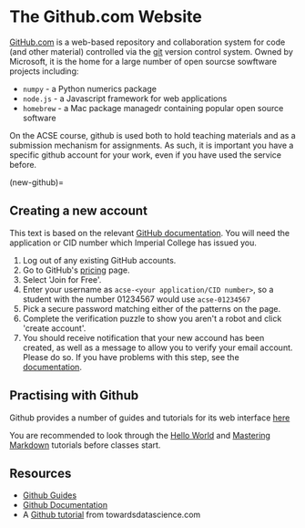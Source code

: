 # The Github.com Website

[GitHub.com](https://github.com) is a web-based repository and collaboration system for code (and other material) controlled via the [git]() version control system. Owned by Microsoft, it is the home for a large number of open sourcse sowftware projects including:

- `numpy` - a Python numerics package
- `node.js` - a Javascript framework for web applications
- `homebrew` - a Mac package managedr containing popular open source software

On the ACSE course, github is used both to hold teaching materials and as a submission mechanism for assignments. As such, it is important you have a specific github account for your work, even if you have used the service before.

(new-github)=
## Creating a new account

This text is based on the relevant [GitHub documentation](https://docs.github.com/en/github/getting-started-with-github/signing-up-for-a-new-github-account). You will need the application or CID number which Imperial College has issued you.

1. Log out of any existing GitHub accounts.
2. Go to GitHub's [pricing](https://github.com/pricing) page.
3. Select 'Join for Free'.
4. Enter your username as `acse-<your application/CID number>`, so a student with the number 01234567 would use `acse-01234567`
5. Pick a secure password matching either of the patterns on the page.
6. Complete the verification puzzle to show you aren't a robot and click 'create account'.
7. You should receive notification that your new accound has been created, as well as a message to allow you to verify your email account. Please do so. If you have problems with this step, see the [documentation](https://docs.github.com/en/github/getting-started-with-github/verifying-your-email-address).

## Practising with Github

Github provides a number of guides and tutorials for its web interface [here](https://guides.github.com/)

You are recommended to look through the [Hello World](https://guides.github.com/activities/hello-world/) and [Mastering Markdown](https://guides.github.com/features/mastering-markdown/) tutorials before classes start.


## Resources

- [Github Guides](https://guides.github.com/)
- [Github Documentation](https://docs.github.com/en)
- A [Github tutorial](https://towardsdatascience.com/getting-started-with-git-and-github-6fcd0f2d4ac6) from towardsdatascience.com
